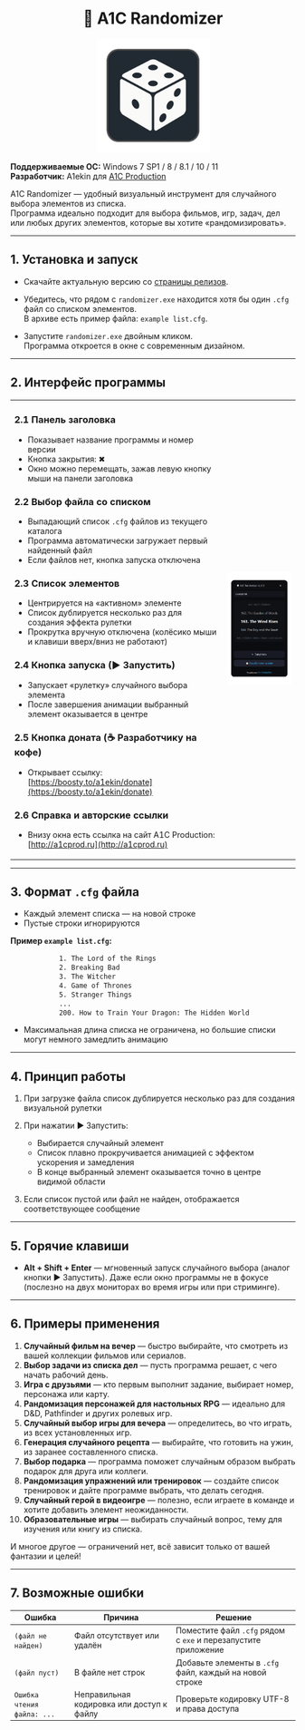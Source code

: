 <h1 align="center">🎲 A1C Randomizer</h1>

<p align="center">
  <img src="img/icon.png" alt="Лого" width="200">
</p>

**Поддерживаемые ОС:** Windows 7 SP1 / 8 / 8.1 / 10 / 11  
**Разработчик:** A1ekin для [A1C Production](http://a1cprod.ru)  

A1C Randomizer — удобный визуальный инструмент для случайного выбора элементов из списка.  
Программа идеально подходит для выбора фильмов, игр, задач, дел или любых других элементов, которые вы хотите «рандомизировать».

---

## 1. Установка и запуск

- Скачайте актуальную версию со [страницы релизов](https://github.com/A1ekin/A1C-Randomizer/releases).  

- Убедитесь, что рядом с `randomizer.exe` находится хотя бы один `.cfg` файл со списком элементов.  
  В архиве есть пример файла: `example list.cfg`.

- Запустите `randomizer.exe` двойным кликом.  
  Программа откроется в окне с современным дизайном.

---

## 2. Интерфейс программы

<table>
  <tr>
	<td>

### 2.1 Панель заголовка
- Показывает название программы и номер версии
- Кнопка закрытия: ✖  
- Окно можно перемещать, зажав левую кнопку мыши на панели заголовка

### 2.2 Выбор файла со списком
- Выпадающий список `.cfg` файлов из текущего каталога
- Программа автоматически загружает первый найденный файл  
- Если файлов нет, кнопка запуска отключена

### 2.3 Список элементов
- Центрируется на «активном» элементе  
- Список дублируется несколько раз для создания эффекта рулетки  
- Прокрутка вручную отключена (колёсико мыши и клавиши вверх/вниз не работают)

### 2.4 Кнопка запуска (▶ Запустить)
- Запускает «рулетку» случайного выбора элемента  
- После завершения анимации выбранный элемент оказывается в центре

### 2.5 Кнопка доната (☕ Разработчику на кофе)
- Открывает ссылку: [https://boosty.to/a1ekin/donate](https://boosty.to/a1ekin/donate)

### 2.6 Справка и авторские ссылки
- Внизу окна есть ссылка на сайт A1C Production: [http://a1cprod.ru](http://a1cprod.ru)

    </td>
    <td>
      <img src="img/screen-1.png" alt="Лого" width="350">
    </td>

  </tr>
</table>

---

## 3. Формат `.cfg` файла

- Каждый элемент списка — на новой строке  
- Пустые строки игнорируются  

**Пример `example list.cfg`:**
```
			1. The Lord of the Rings
			2. Breaking Bad
			3. The Witcher
			4. Game of Thrones
			5. Stranger Things
			...
			200. How to Train Your Dragon: The Hidden World
```

- Максимальная длина списка не ограничена, но большие списки могут немного замедлить анимацию

---

## 4. Принцип работы

1. При загрузке файла список дублируется несколько раз для создания визуальной рулетки  

2. При нажатии ▶ Запустить:
   - Выбирается случайный элемент  
   - Список плавно прокручивается анимацией с эффектом ускорения и замедления  
   - В конце выбранный элемент оказывается точно в центре видимой области  

3. Если список пустой или файл не найден, отображается соответствующее сообщение

---

## 5. Горячие клавиши

- **Alt + Shift + Enter** — мгновенный запуск случайного выбора (аналог кнопки ▶ Запустить). Даже если окно программы не в фокусе (послезно на двух мониторах во время игры или при стриминге).

---

## 6. Примеры применения

1. **Случайный фильм на вечер** — быстро выбирайте, что смотреть из вашей коллекции фильмов или сериалов.  
2. **Выбор задачи из списка дел** — пусть программа решает, с чего начать рабочий день.  
3. **Игра с друзьями** — кто первым выполнит задание, выбирает номер, персонажа или карту.  
4. **Рандомизация персонажей для настольных RPG** — идеально для D&D, Pathfinder и других ролевых игр.  
5. **Случайный выбор игры для вечера** — определитесь, во что играть, из всех установленных игр.  
6. **Генерация случайного рецепта** — выбирайте, что готовить на ужин, из заранее составленного списка.  
7. **Выбор подарка** — программа поможет случайным образом выбрать подарок для друга или коллеги.  
8. **Рандомизация упражнений или тренировок** — создайте список тренировок и дайте программе выбрать, что делать сегодня.  
9. **Случайный герой в видеоигре** — полезно, если играете в команде и хотите добавить элемент неожиданности.  
10. **Образовательные игры** — выбирать случайный вопрос, тему для изучения или книгу из списка.  

И многое другое — ограничений нет, всё зависит только от вашей фантазии и целей!


---

## 7. Возможные ошибки

| Ошибка                     | Причина                               | Решение |
|-----------------------------|---------------------------------------|---------|
| `(файл не найден)`          | Файл отсутствует или удалён           | Поместите файл `.cfg` рядом с `exe` и перезапустите приложение |
| `(файл пуст)`               | В файле нет строк                      | Добавьте элементы в `.cfg` файл, каждый на новой строке |
| `Ошибка чтения файла: ...`  | Неправильная кодировка или доступ к файлу | Проверьте кодировку UTF-8 и права доступа |

